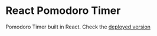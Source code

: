 # React Pomodoro Timer

Pomodoro Timer built in React. Check the [deployed version](https://clinquant-buttercream-f643de.netlify.app/)
